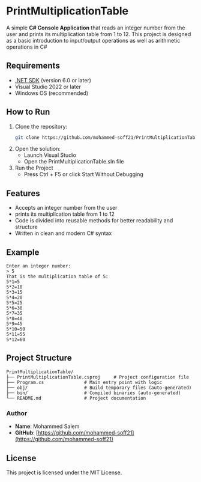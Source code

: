 # PrintMultiplicationTable

A simple **C# Console Application** that reads an integer number from the user and prints its multiplication table from 1 to 12.
This project is designed as a basic introduction to input/output operations as well as arithmetic operations in C#

## Requirements
- [.NET SDK](https://dotnet.microsoft.com/en-us/download) (version 6.0 or later)
- Visual Studio 2022 or later
- Windows OS (recommended)

## How to Run
1. Clone the repository:
   ```bash
   git clone https://github.com/mohammed-soff21/PrintMultiplicationTable.git
2. Open the solution:
   - Launch Visual Studio
   - Open the PrintMultiplicationTable.sln file
3. Run the Project
   - Press Ctrl + F5 or click Start Without Debugging

## Features
- Accepts an integer number from the user
- prints its multiplication table from 1 to 12
- Code is divided into reusable methods for better readability and structure
- Written in clean and modern C# syntax

## Example
```text
Enter an integer number:
> 5
That is the multiplication table of 5:
5*1=5
5*2=10
5*3=15
5*4=20
5*5=25
5*6=30
5*7=35
5*8=40
5*9=45
5*10=50
5*11=55
5*12=60
```
## Project Structure
```text
PrintMultiplicationTable/
├── PrintMultiplicationTable.csproj     # Project configuration file
├── Program.cs               # Main entry point with logic
├── obj/                     # Build temporary files (auto-generated)
├── bin/                     # Compiled binaries (auto-generated)
└── README.md                # Project documentation
```

### Author
- **Name**: Mohammed Salem
- **GitHub**: 
[https://github.com/mohammed-soff21](https://github.com/mohammed-soff21)

## License
This project is licensed under the MIT License.
